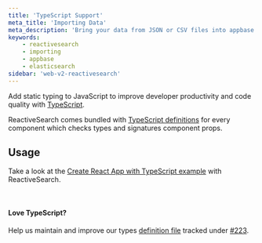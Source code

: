 ```yaml
---
title: 'TypeScript Support'
meta_title: 'Importing Data'
meta_description: 'Bring your data from JSON or CSV files into appbase.io via the Import GUI.'
keywords:
    - reactivesearch
    - importing
    - appbase
    - elasticsearch
sidebar: 'web-v2-reactivesearch'
---
```


Add static typing to JavaScript to improve developer productivity and code quality with <a href="https://www.typescriptlang.org/" target="_blank">TypeScript</a>.

ReactiveSearch comes bundled with <a href="https://www.typescriptlang.org/docs/handbook/declaration-files/introduction.html" target="_blank">TypeScript definitions</a> for every component which checks types and signatures component props.

## Usage

Take a look at the <a href="https://github.com/appbaseio-apps/reactivesearch-typescript" target="_blank">Create React App with TypeScript example</a> with ReactiveSearch.

<br/>

#### Love TypeScript?

Help us maintain and improve our types <a href="https://github.com/appbaseio/reactivesearch/blob/dev/packages/web/src/types.ts" target="_blank">definition file</a> tracked under <a href="https://github.com/appbaseio/reactivesearch/issues/223" target="_blank">#223</a>.

